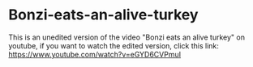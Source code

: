 # Bonzi-eats-an-alive-turkey
This is an unedited version of the video "Bonzi eats an alive turkey" on youtube, if you want to watch the edited version, click this link: https://www.youtube.com/watch?v=eGYD6CVPmuI
